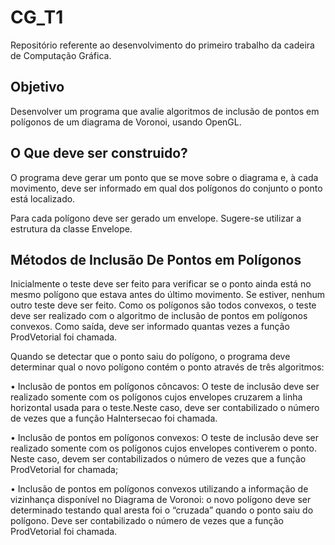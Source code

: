 # CG_T1
Repositório referente ao desenvolvimento do primeiro trabalho da cadeira de Computação Gráfica.

## Objetivo
Desenvolver um programa que avalie algoritmos de inclusão de pontos em polígonos de um diagrama de Voronoi, usando OpenGL.

## O Que deve ser construido?
O programa deve gerar um ponto que se move sobre o diagrama e, à cada movimento, deve ser informado em qual dos polígonos do conjunto o ponto está localizado.

Para cada polígono deve ser gerado um envelope. Sugere-se utilizar a estrutura da classe Envelope.

## Métodos de Inclusão De Pontos em Polígonos

Inicialmente o teste deve ser feito para verificar se o ponto ainda está no mesmo polígono que estava antes do último movimento. Se estiver, nenhum outro teste deve ser feito. Como os polígonos são todos convexos, o teste deve ser realizado com o algoritmo de inclusão de pontos 
em polígonos convexos. Como saída, deve ser informado quantas vezes a função ProdVetorial foi chamada.


Quando se detectar que o ponto saiu do polígono, o programa deve determinar qual o novo polígono contém o ponto através de três algoritmos:

• Inclusão de pontos em polígonos côncavos: O teste de inclusão deve ser realizado somente com os polígonos cujos envelopes cruzarem a linha horizontal usada para o teste.Neste caso, deve ser contabilizado o número de vezes que a função HaIntersecao foi 
chamada.

• Inclusão de pontos em polígonos convexos: O teste de inclusão deve ser realizado somente com os polígonos cujos envelopes contiverem o ponto. Neste caso, devem ser contabilizados o número de vezes que a função ProdVetorial for chamada;

• Inclusão de pontos em polígonos convexos utilizando a informação de vizinhança disponível no Diagrama de Voronoi: o novo polígono deve ser determinado testando qual aresta foi o “cruzada” quando o ponto saiu do polígono. Deve ser contabilizado o número de vezes que a função ProdVetorial foi chamada.